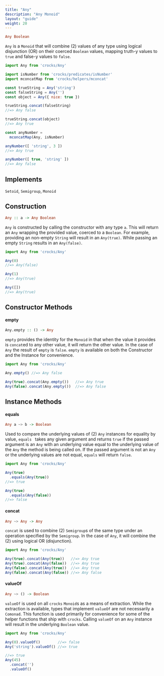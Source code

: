 ```yaml
---
title: "Any"
description: "Any Monoid"
layout: "guide"
weight: 20
---
```


```haskell
Any Boolean
```

`Any` is a `Monoid` that will combine (2) values of any type using logical
disjunction (OR) on their coerced `Boolean` values, mapping truth-y values to
`true` and false-y values to `false`.

```javascript
import Any from 'crocks/Any'

import isNumber from 'crocks/predicates/isNumber'
import mconcatMap from 'crocks/helpers/mconcat'

const trueString = Any('string')
const falseString = Any('')
const object = Any({ nice: true })

trueString.concat(falseString)
//=> Any false

trueString.concat(object)
//=> Any true

const anyNumber =
  mconcatMap(Any, isNumber)

anyNumber([ 'string', 3 ])
//=> Any true

anyNumber([ true, 'string' ])
//=> Any false
```

<article id="topic-implements">

## Implements

`Setoid`, `Semigroup`, `Monoid`

</article>

<article id="topic-construction">

## Construction

```haskell
Any :: a -> Any Boolean
```

`Any` is constructed by calling the constructor with any type `a`. This will
return an `Any` wrapping the provided value, coerced to a `Boolean`. For
example, providing an non-empty `String` will result in an `Any(true)`. While
passing an empty `String` results in an `Any(false)`.

```javascript
import Any from 'crocks/Any'

Any(0)
//=> Any(false)

Any(1)
//=> Any(true)

Any([])
//=> Any(true)
```

</article>

<article id="topic-constructor">

## Constructor Methods

#### empty

```haskell
Any.empty :: () -> Any
```

`empty` provides the identity for the `Monoid` in that when the value it
provides is `concat`ed to any other value, it will return the other value. In
the case of `Any` the result of `empty` is `false`. `empty` is available on both
the Constructor and the Instance for convenience.

```javascript
import Any from 'crocks/Any'

Any.empty() //=> Any false

Any(true).concat(Any.empty())   //=> Any true
Any(false).concat(Any.empty())  //=> Any false
```

</article>

<article id="topic-instance">

## Instance Methods

#### equals

```haskell
Any a ~> b -> Boolean
```

Used to compare the underlying values of (2) `Any` instances for equality by
value, `equals ` takes any given argument and returns `true` if the passed argument
is an `Any` with an underlying value equal to the underlying value of
the `Any` the method is being called on. If the passed argument is not
an `Any` or the underlying values are not equal, `equals` will return `false`.

```javascript
import Any from 'crocks/Any'

Any(true)
  .equals(Any(true))
//=> true

Any(true)
  .equals(Any(false))
//=> false
```

#### concat

```haskell
Any ~> Any -> Any
```

`concat` is used to combine (2) `Semigroup`s of the same type under an operation
specified by the `Semigroup`. In the case of `Any`, it will combine the (2)
using logical OR (disjunction).

```javascript
import Any from 'crocks/Any'

Any(true).concat(Any(true))   //=> Any true
Any(true).concat(Any(false))  //=> Any true
Any(false).concat(Any(true))  //=> Any true
Any(false).concat(Any(false)) //=> Any false
```

#### valueOf

```haskell
Any ~> () -> Boolean
```

`valueOf` is used on all `crocks` `Monoid`s as a means of extraction. While the
extraction is available, types that implement `valueOf` are not necessarily a
`Comonad`. This function is used primarily for convenience for some of the
helper functions that ship with `crocks`. Calling `valueOf` on an `Any` instance
will result in the underlying `Boolean` value.

```javascript
import Any from 'crocks/Any'

Any(0).valueOf()        //=> false
Any('string').valueOf() //=> true

//=> true
Any(45)
  .concat('')
  .valueOf()
```

</article>
